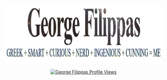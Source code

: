 <a align="center" href="https://mr.macroweb.gr">
  <img src="ego.png" width="1145px" height="190px"/>
</a>
<p align="center">
  <a href="https://github.com/gfilippa">
    <img src="https://komarev.com/ghpvc/?username=gfilippagfilippa&color=brightgreen&style=plastic&label=Profile+Views" alt="George Filippas Profile Views"/>
  </a>
</p>

